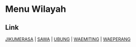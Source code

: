 # Menu Wilayah

## Link

[JIKUMERASA](https://github.com/gigit-pemilu/pemilu-2024-81-maluku/tree/main/pilpres/hitung-suara/sub/81-maluku/sub/04-buru/sub/15-lilialy/sub/2002-jikumerasa)
 | 
[SAWA](https://github.com/gigit-pemilu/pemilu-2024-81-maluku/tree/main/pilpres/hitung-suara/sub/81-maluku/sub/04-buru/sub/15-lilialy/sub/2004-sawa)
 | 
[UBUNG](https://github.com/gigit-pemilu/pemilu-2024-81-maluku/tree/main/pilpres/hitung-suara/sub/81-maluku/sub/04-buru/sub/15-lilialy/sub/2001-ubung)
 | 
[WAEMITING](https://github.com/gigit-pemilu/pemilu-2024-81-maluku/tree/main/pilpres/hitung-suara/sub/81-maluku/sub/04-buru/sub/15-lilialy/sub/2003-waemiting)
 | 
[WAEPERANG](https://github.com/gigit-pemilu/pemilu-2024-81-maluku/tree/main/pilpres/hitung-suara/sub/81-maluku/sub/04-buru/sub/15-lilialy/sub/2005-waeperang)

